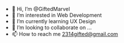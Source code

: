 - 👋 Hi, I’m @GiftedMarvel
- 👀 I’m interested in Web Development 
- 🌱 I’m currently learning UX Design
- 💞️ I’m looking to collaborate on ...
- 📫 How to reach me 2314gifted@gmail.com

<!---
GiftedMarvel/GiftedMarvel is a ✨ special ✨ repository because its `README.md` (this file) appears on your GitHub profile.
You can click the Preview link to take a look at your changes.
--->
